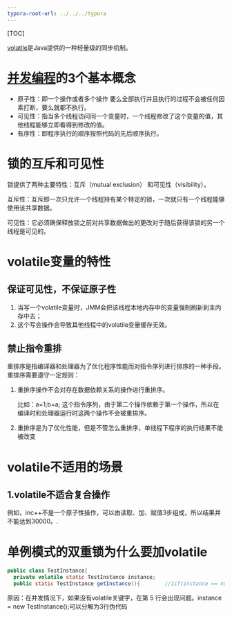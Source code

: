 ```yaml
---
typora-root-url: ../../../typora
---
```


[TOC]

[volatile](https://so.csdn.net/so/search?q=volatile&spm=1001.2101.3001.7020)是Java提供的一种轻量级的同步机制。



# [并发编程](https://so.csdn.net/so/search?q=并发编程&spm=1001.2101.3001.7020)的3个基本概念

- 原子性：即一个操作或者多个操作 要么全部执行并且执行的过程不会被任何因素打断，要么就都不执行。
- 可见性：指当多个线程访问同一个变量时，一个线程修改了这个变量的值，其他线程能够立即看得到修改的值。
- 有序性：即程序执行的顺序按照代码的先后顺序执行。



# 锁的互斥和可见性

锁提供了两种主要特性：互斥（mutual exclusion） 和可见性（visibility）。

互斥性：互斥即一次只允许一个线程持有某个特定的锁，一次就只有一个线程能够使用该共享数据。

可见性：它必须确保释放锁之前对共享数据做出的更改对于随后获得该锁的另一个线程是可见的。



# volatile变量的特性

## 保证可见性，不保证原子性

1. 当写一个volatile变量时，JMM会把该线程本地内存中的变量强制刷新到主内存中去；
2. 这个写会操作会导致其他线程中的volatile变量缓存无效。



## 禁止指令重排

重排序是指编译器和处理器为了优化程序性能而对指令序列进行排序的一种手段。重排序需要遵守一定规则：

1. 重排序操作不会对存在数据依赖关系的操作进行重排序。

    比如：a=1;b=a; 这个指令序列，由于第二个操作依赖于第一个操作，所以在编译时和处理器运行时这两个操作不会被重排序。

2. 重排序是为了优化性能，但是不管怎么重排序，单线程下程序的执行结果不能被改变



# volatile不适用的场景

## 1.volatile不适合复合操作

例如，inc++不是一个原子性操作，可以由读取、加、赋值3步组成，所以结果并不能达到30000。.



# 单例模式的双重锁为什么要加volatile

```java
public class TestInstance{
  private volatile static TestInstance instance;
  public static TestInstance getInstance(){        //1if(instance == null){                        //2synchronized(TestInstance.class){        //3if(instance == null){                //4instance = new TestInstance();   //5}}}return instance;                             //6}}
```



原因：在并发情况下，如果没有volatile关键字，在第 5 行会出现问题。instance = new TestInstance();可以分解为3行伪代码